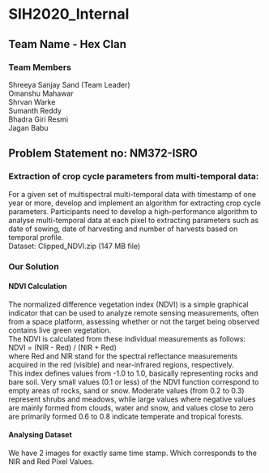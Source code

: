 # SIH2020_Internal

## Team Name - Hex Clan
### Team Members
Shreeya Sanjay Sand (Team Leader)<br/>
Omanshu Mahawar<br/>
Shrvan Warke<br/>
Sumanth Reddy<br/>
Bhadra Giri Resmi<br/>
Jagan Babu<br/>

## Problem Statement no: NM372-ISRO
### Extraction of crop cycle parameters from multi-temporal data:
For a given set of multispectral multi-temporal data with timestamp of one year or more, develop and implement an algorithm for extracting crop cycle parameters. Participants need to develop a high-performance algorithm to analyse multi-temporal data at each pixel to extracting parameters such as date of sowing, date of harvesting and number of harvests based on temporal profile.<br/>
Dataset: Clipped_NDVI.zip (147 MB file)<br/>


### Our Solution
#### NDVI Calculation
The normalized difference vegetation index (NDVI) is a simple graphical indicator that can be used to analyze remote sensing measurements, often from a space platform, assessing whether or not the target being observed contains live green vegetation.<br/>
The NDVI is calculated from these individual measurements as follows:<br/>
NDVI = (NIR - Red) / (NIR + Red)<br/>
where Red and NIR stand for the spectral reflectance measurements acquired in the red (visible) and near-infrared regions, respectively.<br/>
This index defines values from -1.0 to 1.0, basically representing rocks and bare soil. Very small values (0.1 or less) of the NDVI function correspond to empty areas of rocks, sand or snow. Moderate values (from 0.2 to 0.3) represent shrubs and meadows, while large values where negative values are mainly formed from clouds, water and snow, and values close to zero are primarily formed 0.6 to 0.8 indicate temperate and tropical forests.
#### Analysing Dataset
We have 2 images for exactly same time stamp. Which corresponds to the NIR and Red Pixel Values. 
